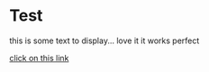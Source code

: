 # Test
this is some text to display... love it it works perfect 

























[click on this link](#Test)
